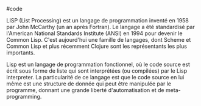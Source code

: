 #code

LISP (List Processing) est un langage de programmation inventé en 1958 par John McCarthy (un an après Fortran). Le langage a été standardisé par l'American National Standards Institute (ANSI) en 1994 pour devenir le Common Lisp. C'est aujourd'hui une famille de langages, dont Scheme et Common Lisp et plus récemment Clojure sont les représentants les plus importants.

Lisp est un langage de programmation fonctionnel, où le code source est écrit sous forme de liste qui sont interprétées (ou compilées) par le Lisp interpreter. La particularité de ce langage est que le code source en lui même est une structure de donnée qui peut être manipulée par le programme, donnant une grande liberté d'automatisation et de meta-programming.